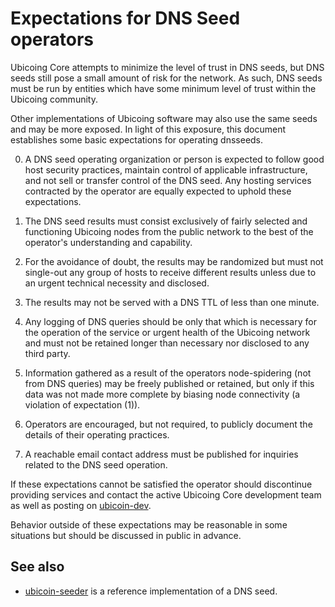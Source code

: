 Expectations for DNS Seed operators
====================================

Ubicoing Core attempts to minimize the level of trust in DNS seeds,
but DNS seeds still pose a small amount of risk for the network.
As such, DNS seeds must be run by entities which have some minimum
level of trust within the Ubicoing community.

Other implementations of Ubicoing software may also use the same
seeds and may be more exposed. In light of this exposure, this
document establishes some basic expectations for operating dnsseeds.

0. A DNS seed operating organization or person is expected to follow good
host security practices, maintain control of applicable infrastructure,
and not sell or transfer control of the DNS seed. Any hosting services
contracted by the operator are equally expected to uphold these expectations.

1. The DNS seed results must consist exclusively of fairly selected and
functioning Ubicoing nodes from the public network to the best of the
operator's understanding and capability.

2. For the avoidance of doubt, the results may be randomized but must not
single-out any group of hosts to receive different results unless due to an
urgent technical necessity and disclosed.

3. The results may not be served with a DNS TTL of less than one minute.

4. Any logging of DNS queries should be only that which is necessary
for the operation of the service or urgent health of the Ubicoing
network and must not be retained longer than necessary nor disclosed
to any third party.

5. Information gathered as a result of the operators node-spidering
(not from DNS queries) may be freely published or retained, but only
if this data was not made more complete by biasing node connectivity
(a violation of expectation (1)).

6. Operators are encouraged, but not required, to publicly document the
details of their operating practices.

7. A reachable email contact address must be published for inquiries
related to the DNS seed operation.

If these expectations cannot be satisfied the operator should
discontinue providing services and contact the active Ubicoing
Core development team as well as posting on
[ubicoin-dev](https://groups.google.com/forum/#!forum/ubicoin-dev).

Behavior outside of these expectations may be reasonable in some
situations but should be discussed in public in advance.

See also
----------
- [ubicoin-seeder](https://github.com/pooler/ubicoin-seeder) is a reference implementation of a DNS seed.
